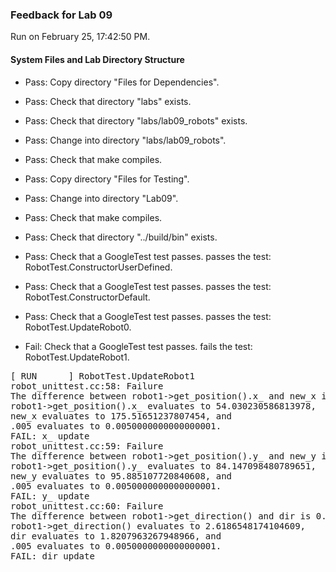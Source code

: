 ### Feedback for Lab 09

Run on February 25, 17:42:50 PM.


#### System Files and Lab Directory Structure

+ Pass: Copy directory "Files for Dependencies".



+ Pass: Check that directory "labs" exists.

+ Pass: Check that directory "labs/lab09_robots" exists.

+ Pass: Change into directory "labs/lab09_robots".

+ Pass: Check that make compiles.



+ Pass: Copy directory "Files for Testing".



+ Pass: Change into directory "Lab09".

+ Pass: Check that make compiles.



+ Pass: Check that directory "../build/bin" exists.

+ Pass: Check that a GoogleTest test passes.
    passes the test: RobotTest.ConstructorUserDefined.



+ Pass: Check that a GoogleTest test passes.
    passes the test: RobotTest.ConstructorDefault.



+ Pass: Check that a GoogleTest test passes.
    passes the test: RobotTest.UpdateRobot0.



+ Fail: Check that a GoogleTest test passes.
    fails the test: RobotTest.UpdateRobot1.
<pre>
[ RUN      ] RobotTest.UpdateRobot1
robot_unittest.cc:58: Failure
The difference between robot1->get_position().x_ and new_x is 121.48628179126055, which exceeds .005, where
robot1->get_position().x_ evaluates to 54.030230586813978,
new_x evaluates to 175.51651237807454, and
.005 evaluates to 0.0050000000000000001.
FAIL: x_ update
robot_unittest.cc:59: Failure
The difference between robot1->get_position().y_ and new_y is 11.738009240050957, which exceeds .005, where
robot1->get_position().y_ evaluates to 84.147098480789651,
new_y evaluates to 95.885107720840608, and
.005 evaluates to 0.0050000000000000001.
FAIL: y_ update
robot_unittest.cc:60: Failure
The difference between robot1->get_direction() and dir is 0.79785849061556435, which exceeds .005, where
robot1->get_direction() evaluates to 2.6186548174104609,
dir evaluates to 1.8207963267948966, and
.005 evaluates to 0.0050000000000000001.
FAIL: dir update</pre>



